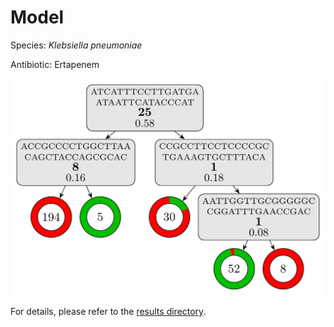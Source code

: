 
# Model

Species: *Klebsiella pneumoniae*

Antibiotic: Ertapenem

<a href="./model.pdf"><img src="./model.png" /></a>

For details, please refer to the [results directory](../../../../../results/cart_b/klebsiella%20pneumoniae/ertapenem/repeat_3/).

